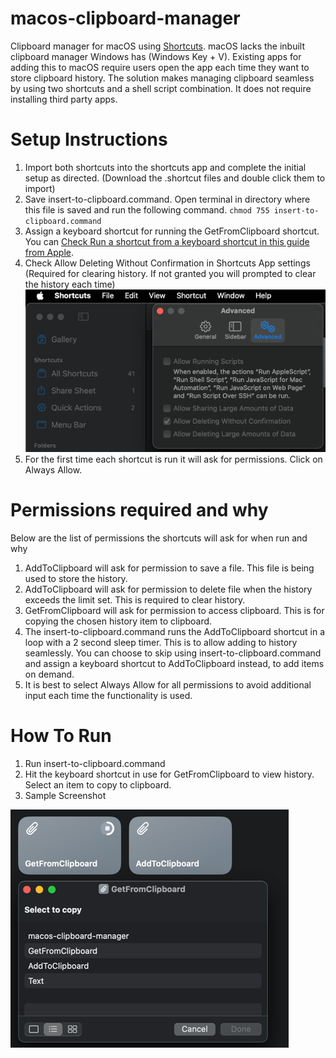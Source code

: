 # macos-clipboard-manager
Clipboard manager for macOS using [Shortcuts](https://apps.apple.com/us/app/shortcuts/id1462947752). macOS lacks the inbuilt clipboard manager Windows has (Windows Key + V). Existing apps for adding this to macOS require users open the app each time they want to store clipboard history. The solution makes managing clipboard seamless by using two shortcuts and a shell script combination. It does not require installing third party apps.

# Setup Instructions
1. Import both shortcuts into the shortcuts app and complete the initial setup as directed. (Download the .shortcut files and double click them to import)
2. Save insert-to-clipboard.command. Open terminal in directory where this file is saved and run the following command. ```chmod 755 insert-to-clipboard.command```
3. Assign a keyboard shortcut for running the GetFromClipboard shortcut. You can [Check Run a shortcut from a keyboard shortcut in this guide from Apple](https://support.apple.com/guide/shortcuts-mac/launch-a-shortcut-from-another-app-apd163eb9f95/mac).
4. Check Allow Deleting Without Confirmation in Shortcuts App settings (Required for clearing history. If not granted you will prompted to clear the history each time)
![img.png](images/permissions.png)
5. For the first time each shortcut is run it will ask for permissions. Click on Always Allow.

# Permissions required and why
Below are the list of permissions the shortcuts will ask for when run and why
1. AddToClipboard will ask for permission to save a file. This file is being used to store the history.
2. AddToClipboard will ask for permission to delete file when the history exceeds the limit set. This is required to clear history.
3. GetFromClipboard will ask for permission to access clipboard. This is for copying the chosen history item to clipboard.
4. The insert-to-clipboard.command runs the AddToClipboard shortcut in a loop with a 2 second sleep timer. This is to allow adding to history seamlessly. You can choose to skip using insert-to-clipboard.command and assign a keyboard shortcut to AddToClipboard instead, to add items on demand.
5. It is best to select Always Allow for all permissions to avoid additional input each time the functionality is used.

# How To Run
1. Run insert-to-clipboard.command
2. Hit the keyboard shortcut in use for GetFromClipboard to view history. Select an item to copy to clipboard.
3. Sample Screenshot

![img.png](images/sample.png)